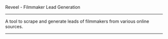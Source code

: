 Reveel - Filmmaker Lead Generation

------------------------------------------------------

A tool to scrape and generate leads of filmmakers from various online sources.

------------------------------------------------------
